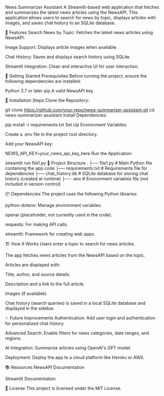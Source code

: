 News Summarizer Assistant
A Streamlit-based web application that fetches and summarizes the latest news articles using the NewsAPI. This application allows users to search for news by topic, displays articles with images, and saves chat history to an SQLite database.

📝 Features
Search News by Topic: Fetches the latest news articles using NewsAPI.

Image Support: Displays article images when available.

Chat History: Saves and displays search history using SQLite.

Streamlit Integration: Clean and interactive UI for user interaction.

🚀 Getting Started
Prerequisites
Before running the project, ensure the following dependencies are installed:

Python 3.7 or later
pip
A valid NewsAPI key

🔧 Installation Steps
Clone the Repository:


git clone https://github.com/your-repo/news-summarizer-assistant.git
cd news-summarizer-assistant
Install Dependencies:


pip install -r requirements.txt
Set Up Environment Variables:

Create a .env file in the project root directory.

Add your NewsAPI key:


NEWS_API_KEY=your_news_api_key_here
Run the Application:


streamlit run file1.py
📂 Project Structure
.
├── file1.py          # Main Python file containing the app code
├── requirements.txt  # Requirements file for dependencies
├── chat_history.db   # SQLite database for storing chat history (created at runtime)
├── .env              # Environment variables file (not included in version control)

📦 Dependencies
The project uses the following Python libraries:

python-dotenv: Manage environment variables.

openai (placeholder, not currently used in the code).

requests: For making API calls.

streamlit: Framework for creating web apps.


🏗️ How It Works
Users enter a topic to search for news articles.

The app fetches news articles from the NewsAPI based on the topic.

Articles are displayed with:

Title, author, and source details.

Description and a link to the full article.

Images (if available).

Chat history (search queries) is saved in a local SQLite database and displayed in the sidebar.


✨ Future Improvements
Authentication: Add user login and authentication for personalized chat history.

Advanced Search: Enable filters for news categories, date ranges, and regions.

AI Integration: Summarize articles using OpenAI's GPT model.

Deployment: Deploy the app to a cloud platform like Heroku or AWS.


📚 Resources
NewsAPI Documentation

Streamlit Documentation

📄 License
This project is licensed under the MIT License.
